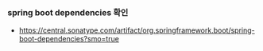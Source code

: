 ### spring boot dependencies 확인
- https://central.sonatype.com/artifact/org.springframework.boot/spring-boot-dependencies?smo=true